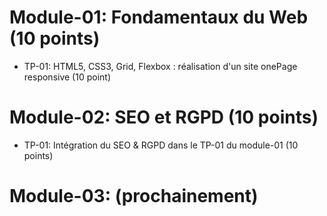 # Module-01: Fondamentaux du Web (10 points)

- TP-01: HTML5, CSS3, Grid, Flexbox : réalisation d'un site onePage responsive (10 point)

# Module-02: SEO et RGPD (10 points)

- TP-01: Intégration du SEO & RGPD dans le TP-01 du module-01 (10 points)

# Module-03: (prochainement)